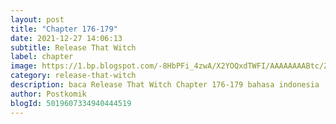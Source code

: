 ```yaml
---
layout: post 
title: "Chapter 176-179"
date: 2021-12-27 14:06:13
subtitle: Release That Witch
label: chapter
image: https://1.bp.blogspot.com/-8HbPFi_4zwA/X2YOQxdTWFI/AAAAAAAABtc/ZjC0JIX7L0U2HaOAmowwAI8VFU6UIeuVwCLcBGAsYHQ/s72-c/rtw-794747-eGILJ7Is.jpg
category: release-that-witch
description: baca Release That Witch Chapter 176-179 bahasa indonesia 
author: Postkomik
blogId: 5019607334940444519
---
```

